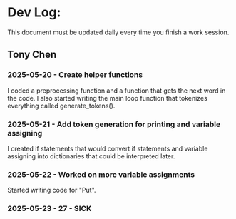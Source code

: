 # Dev Log:

This document must be updated daily every time you finish a work session.

## Tony Chen

### 2025-05-20 - Create helper functions
I coded a preprocessing function and a function that gets the next word in the code. 
I also started writing the main loop function that tokenizes everything called generate_tokens().

### 2025-05-21 - Add token generation for printing and variable assigning
I created if statements that would convert if statements and variable assigning into dictionaries that 
could be interpreted later. 

### 2025-05-22 - Worked on more variable assignments
Started writing code for "Put".

### 2025-05-23 - 27 - SICK

###